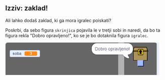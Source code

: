 ## Izziv: zaklad!

Ali lahko dodaš zaklad, ki ga mora igralec poiskati?

Poskrbi, da sebo figura `skrinjica` pojavila le v tretji sobi in naredi, da bo ta figura rekla "Dobro opravljeno!", ko se je bo dotaknila figura `igralec`.

![posnetek zaslona](images/world-treasure.png)